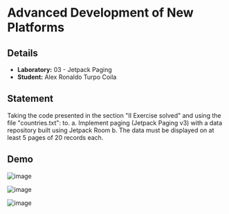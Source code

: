 # Advanced Development of New Platforms

## Details

- **Laboratory:** 03 - Jetpack Paging
- **Student:** Alex Ronaldo Turpo Coila

## Statement

Taking the code presented in the section "II Exercise solved" and using the file "countries.txt":
to. 
a. Implement paging (Jetpack Paging v3) with a data repository built using Jetpack Room
b. The data must be displayed on at least 5 pages of 20 records each.

## Demo

![image](https://github.com/AlexRTC1997/Lab_03_Jetpack_Pagining/assets/64320646/5f63c8ab-37d0-4565-b70c-eb83640c6235)

![image](https://github.com/AlexRTC1997/Lab_03_Jetpack_Pagining/assets/64320646/6252ac1c-7d6c-4370-8c24-37dfbce3382f)

![image](https://github.com/AlexRTC1997/Lab_03_Jetpack_Pagining/assets/64320646/e18f4eb2-b74b-4666-bfbf-870b3c37ca6f)

